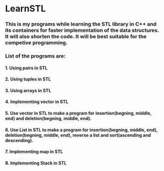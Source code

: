 # LearnSTL

### This is my programs while learning the STL library in C++ and its containers for faster implementation of the data structures. It will also shorten the code. It will be best suitable for the competive programming.

### List of the programs are:
#### 1. Using pairs in STL
#### 2. Using tuples in STL
#### 3. Using arrays in STL
#### 4. Implementing vector in STL
#### 5. Use vector in STL to make a program for insertion(begning, middle, end) and deletion(begning, middle, end).
#### 6. Use List in STL to make a program for insertion(begning, middle, end), deletion(begning, middle, end), reverse a list and sort(ascending and descending).
#### 7. Implementing map in STL
#### 8. Implementing Stack in STL
